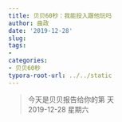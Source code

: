 ```yaml
---
title: 贝贝60秒：我能投入跟他玩吗
author: 曲政
date: '2019-12-28'
slug: 
tags:
- 
categories:
- 贝贝60秒
typora-root-url: ../../static
---
```

> 今天是贝贝报告给你的第  天   
> 2019-12-28 星期六 